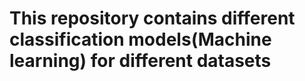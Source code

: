 # This repository contains different classification models(Machine learning) for different datasets

